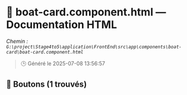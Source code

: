 # 📄 boat-card.component.html — Documentation HTML
*Chemin : `G:\project\Stage4to5\application\FrontEnd\src\app\components\boat-card\boat-card.component.html`*

> 🕒 Généré le 2025-07-08 13:56:57

## 🔘 Boutons (1 trouvés)
